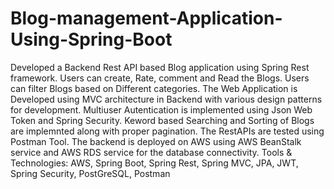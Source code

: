 # Blog-management-Application-Using-Spring-Boot
Developed a Backend Rest API based Blog application using Spring Rest framework.
Users can create, Rate, comment and Read the Blogs.
Users can filter Blogs based on Different categories.
The Web Application is Developed using MVC architecture in Backend with various design patterns for development.
Multiuser Autentication is implemented using Json Web Token and Spring Security.
Keword based Searching and Sorting of Blogs are implemnted along with proper pagination.
The RestAPIs are tested using Postman Tool.
The backend is deployed on AWS using AWS BeanStalk service and AWS RDS service for the database connectivity.
Tools & Technologies: AWS, Spring Boot, Spring Rest, Spring MVC, JPA, JWT, Spring Security, PostGreSQL, Postman

